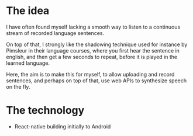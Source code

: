 # The idea

I have often found myself lacking a smooth way to listen to a continuous stream of recorded language sentences.

On top of that, I strongly like the shadowing technique used for instance by Pimsleur in their language courses, where you first hear the sentence in english, and then get a few seconds to repeat, before it is played in the learned language.

Here, the aim is to make this for myself, to allow uploading and record sentences, and perhaps on top of that, use web APIs to synthesize speech on the fly.

# The technology

* React-native building initially to Android
